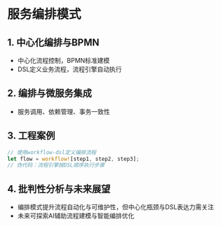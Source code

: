 # 服务编排模式

## 1. 中心化编排与BPMN

- 中心化流程控制，BPMN标准建模
- DSL定义业务流程，流程引擎自动执行

## 2. 编排与微服务集成

- 服务调用、依赖管理、事务一致性

## 3. 工程案例

```rust
// 使用workflow-dsl定义编排流程
let flow = workflow![step1, step2, step3];
// 伪代码：流程引擎按DSL顺序执行步骤
```

## 4. 批判性分析与未来展望

- 编排模式提升流程自动化与可维护性，但中心化瓶颈与DSL表达力需关注
- 未来可探索AI辅助流程建模与智能编排优化
